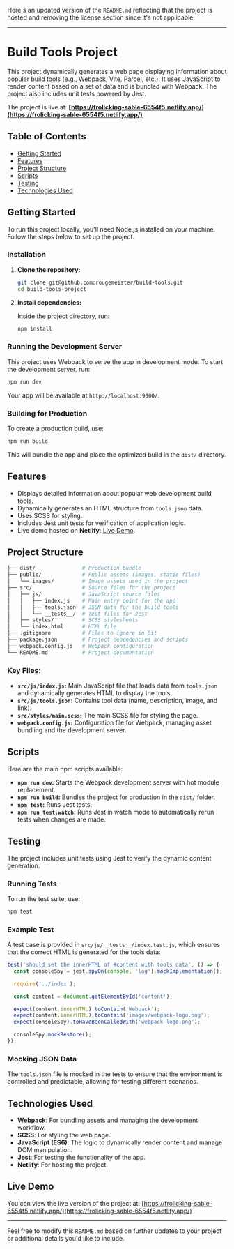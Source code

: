 Here's an updated version of the `README.md` reflecting that the project is hosted and removing the license section since it's not applicable:

---

# **Build Tools Project**

This project dynamically generates a web page displaying information about popular build tools (e.g., Webpack, Vite, Parcel, etc.). It uses JavaScript to render content based on a set of data and is bundled with Webpack. The project also includes unit tests powered by Jest.

The project is live at: **[https://frolicking-sable-6554f5.netlify.app/](https://frolicking-sable-6554f5.netlify.app/)**

## **Table of Contents**

- [Getting Started](#getting-started)
- [Features](#features)
- [Project Structure](#project-structure)
- [Scripts](#scripts)
- [Testing](#testing)
- [Technologies Used](#technologies-used)

## **Getting Started**

To run this project locally, you'll need Node.js installed on your machine. Follow the steps below to set up the project.

### **Installation**

1. **Clone the repository:**

   ```bash
   git clone git@github.com:rougemeister/build-tools.git
   cd build-tools-project
   ```

2. **Install dependencies:**

   Inside the project directory, run:

   ```bash
   npm install
   ```

### **Running the Development Server**

This project uses Webpack to serve the app in development mode. To start the development server, run:

```bash
npm run dev
```

Your app will be available at `http://localhost:9000/`.

### **Building for Production**

To create a production build, use:

```bash
npm run build
```

This will bundle the app and place the optimized build in the `dist/` directory.

## **Features**

- Displays detailed information about popular web development build tools.
- Dynamically generates an HTML structure from `tools.json` data.
- Uses SCSS for styling.
- Includes Jest unit tests for verification of application logic.
- Live demo hosted on **Netlify**: [Live Demo](https://frolicking-sable-6554f5.netlify.app/).

## **Project Structure**

```bash
├── dist/               # Production bundle
├── public/             # Public assets (images, static files)
│   └── images/         # Image assets used in the project
├── src/                # Source files for the project
│   ├── js/             # JavaScript source files
│   │   ├── index.js    # Main entry point for the app
│   │   ├── tools.json  # JSON data for the build tools
│   │   └── __tests__/  # Test files for Jest
│   ├── styles/         # SCSS stylesheets
│   └── index.html      # HTML file
├── .gitignore          # Files to ignore in Git
├── package.json        # Project dependencies and scripts
├── webpack.config.js   # Webpack configuration
└── README.md           # Project documentation
```

### **Key Files:**

- **`src/js/index.js`:** Main JavaScript file that loads data from `tools.json` and dynamically generates HTML to display the tools.
- **`src/js/tools.json`:** Contains tool data (name, description, image, and link).
- **`src/styles/main.scss`:** The main SCSS file for styling the page.
- **`webpack.config.js`:** Configuration file for Webpack, managing asset bundling and the development server.

## **Scripts**

Here are the main npm scripts available:

- **`npm run dev`:** Starts the Webpack development server with hot module replacement.
- **`npm run build`:** Bundles the project for production in the `dist/` folder.
- **`npm test`:** Runs Jest tests.
- **`npm run test:watch`:** Runs Jest in watch mode to automatically rerun tests when changes are made.

## **Testing**

The project includes unit tests using Jest to verify the dynamic content generation.

### **Running Tests**

To run the test suite, use:

```bash
npm test
```

### **Example Test**

A test case is provided in `src/js/__tests__/index.test.js`, which ensures that the correct HTML is generated for the tools data:

```javascript
test('should set the innerHTML of #content with tools data', () => {
  const consoleSpy = jest.spyOn(console, 'log').mockImplementation();

  require('../index');

  const content = document.getElementById('content');

  expect(content.innerHTML).toContain('Webpack');
  expect(content.innerHTML).toContain('images/webpack-logo.png');
  expect(consoleSpy).toHaveBeenCalledWith('webpack-logo.png');

  consoleSpy.mockRestore();
});
```

### **Mocking JSON Data**

The `tools.json` file is mocked in the tests to ensure that the environment is controlled and predictable, allowing for testing different scenarios.

## **Technologies Used**

- **Webpack**: For bundling assets and managing the development workflow.
- **SCSS**: For styling the web page.
- **JavaScript (ES6)**: The logic to dynamically render content and manage DOM manipulation.
- **Jest**: For testing the functionality of the app.
- **Netlify**: For hosting the project.

## **Live Demo**

You can view the live version of the project at: [https://frolicking-sable-6554f5.netlify.app/](https://frolicking-sable-6554f5.netlify.app/)

---

Feel free to modify this `README.md` based on further updates to your project or additional details you'd like to include.